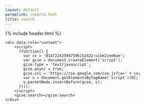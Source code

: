 ```yaml
---
layout: default
permalink: /search.html
title: search
---
```


<div data-role="page">
    {% include header.html %}

    <div data-role="content">
        <script>
          (function() {
            var cx = '014722425947596152422:uikm2inm8ae';
            var gcse = document.createElement('script');
            gcse.type = 'text/javascript';
            gcse.async = true;
            gcse.src = 'https://cse.google.com/cse.js?cx=' + cx;
            var s = document.getElementsByTagName('script')[0];
            s.parentNode.insertBefore(gcse, s);
          })();
        </script>
        <gcse:search></gcse:search>
    </div>
</div>
